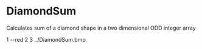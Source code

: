 # DiamondSum
Calculates sum of a diamond shape in a two dimensional ODD integer array

1 --red 2 3
../DiamondSum.bmp
